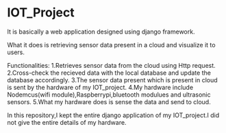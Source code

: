 # IOT_Project

It is basically a web application designed using django framework.

What it does is retrieving sensor data present in a cloud and visualize it to users.

Functionalities:
     1.Retrieves sensor data from the cloud using Http request.
     2.Cross-check the recieved data with the local database and update the database accordingly.
     3.The sensor data present which is present in cloud is sent by the hardware of my IOT_project.
     4.My hardware include Nodemcus(wifi module),Raspberrypi,bluetooth modulues and ultrasonic sensors.
     5.What my hardware does is sense the data and send to cloud.

In this repository,I kept the entire django application of my IOT_project.I did not give the entire details of my hardware.
